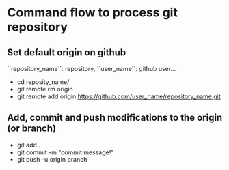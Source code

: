 # Command flow to process git repository
## Set default origin on github
´´repository_name´´: repository, ´´user_name´´: github user...
* cd reposity_name/
* git remote rm origin
* git remote add origin https://github.com/user_name/repository_name.git

## Add, commit and push modifications to the origin (or branch)
* git add .
* git commit -m "commit message!"
* git push -u origin branch